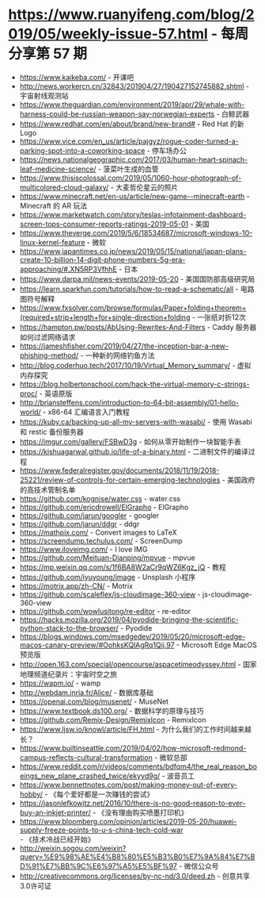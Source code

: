 # https://www.ruanyifeng.com/blog/2019/05/weekly-issue-57.html - 每周分享第 57 期

- https://www.kaikeba.com/ - 开课吧
- http://news.workercn.cn/32843/201904/27/190427152745882.shtml - 宇宙射线观测站
- https://www.theguardian.com/environment/2019/apr/29/whale-with-harness-could-be-russian-weapon-say-norwegian-experts - 白鲸武器
- https://www.redhat.com/en/about/brand/new-brand# - Red Hat 的新 Logo
- https://www.vice.com/en_us/article/pajgyz/rogue-coder-turned-a-parking-spot-into-a-coworking-space - 停车场办公
- https://news.nationalgeographic.com/2017/03/human-heart-spinach-leaf-medicine-science/ - 菠菜叶生成的血管
- https://www.thisiscolossal.com/2019/05/1060-hour-photograph-of-multicolored-cloud-galaxy/ - 大麦哲伦星云的照片
- https://www.minecraft.net/en-us/article/new-game--minecraft-earth - Minecraft 的 AR 玩法
- https://www.marketwatch.com/story/teslas-infotainment-dashboard-screen-tops-consumer-reports-ratings-2019-05-01 - 美国
- https://www.theverge.com/2019/5/6/18534687/microsoft-windows-10-linux-kernel-feature - 微软
- https://www.japantimes.co.jp/news/2019/05/15/national/japan-plans-create-10-billion-14-digit-phone-numbers-5g-era-approaching/#.XN5RP3VfhhE - 日本
- https://www.darpa.mil/news-events/2019-05-20 - 美国国防部高级研究局
- https://learn.sparkfun.com/tutorials/how-to-read-a-schematic/all - 电路图符号解释
- https://www.fxsolver.com/browse/formulas/Paper+folding+theorem+(required+strip+length+for+single-direction+folding - 一张纸对折12次
- https://hampton.pw/posts/AbUsing-Rewrites-And-Filters - Caddy 服务器如何过滤网络请求
- https://jameshfisher.com/2019/04/27/the-inception-bar-a-new-phishing-method/ - 一种新的网络钓鱼方法
- http://blog.coderhuo.tech/2017/10/19/Virtual_Memory_summary/ - 虚拟内存探究
- https://blog.holbertonschool.com/hack-the-virtual-memory-c-strings-proc/ - 英语原版
- http://briansteffens.com/introduction-to-64-bit-assembly/01-hello-world/ - x86-64 汇编语言入门教程
- https://kuby.ca/backing-up-all-my-servers-with-wasabi/ - 使用 Wasabi 和 restic 备份服务器
- https://imgur.com/gallery/FSBwD3g - 如何从零开始制作一块智能手表
- https://kishuagarwal.github.io/life-of-a-binary.html - 二进制文件的编译过程
- https://www.federalregister.gov/documents/2018/11/19/2018-25221/review-of-controls-for-certain-emerging-technologies - 美国政府的高技术管制名单
- https://github.com/kognise/water.css - water.css
- https://github.com/ericdrowell/ElGrapho - ElGrapho
- https://github.com/jarun/googler - googler
- https://github.com/jarun/ddgr - ddgr
- https://mathpix.com/ - Convert images to LaTeX
- https://screendump.techulus.com/ - ScreenDump
- https://www.iloveimg.com/ - I love IMG
- https://github.com/Meituan-Dianping/mpvue - mpvue
- https://mp.weixin.qq.com/s/1f6BA8W2aCr9qWZ6Kgz_jQ - 教程
- https://github.com/iyuyoung/image - Unsplash 小程序
- https://motrix.app/zh-CN/ - Motrix
- https://github.com/scaleflex/js-cloudimage-360-view - js-cloudimage-360-view
- https://github.com/wowlusitong/re-editor - re-editor
- https://hacks.mozilla.org/2019/04/pyodide-bringing-the-scientific-python-stack-to-the-browser/ - Pyodide
- https://blogs.windows.com/msedgedev/2019/05/20/microsoft-edge-macos-canary-preview/#OohksKQlAgRq1Qij.97 - Microsoft Edge MacOS 预览版
- http://open.163.com/special/opencourse/aspacetimeodyssey.html - 国家地理频道纪录片：宇宙时空之旅
- https://wapm.io/ - wamp
- http://webdam.inria.fr/Alice/ - 数据库基础
- https://openai.com/blog/musenet/ - MuseNet
- https://www.textbook.ds100.org/ - 数据科学的原理与技巧
- https://github.com/Remix-Design/RemixIcon - RemixIcon
- https://www.ljsw.io/knowl/article/FH.html - 为什么我们的工作时间越来越长？
- https://www.builtinseattle.com/2019/04/02/how-microsoft-redmond-campus-reflects-cultural-transformation - 微软总部
- https://www.reddit.com/r/videos/comments/bdfqm4/the_real_reason_boeings_new_plane_crashed_twice/ekyyd9g/ - 波音员工
- https://www.bennettnotes.com/post/making-money-out-of-every-hobby/ - 《每个爱好都是一次赚钱的尝试》
- https://jasonlefkowitz.net/2016/10/there-is-no-good-reason-to-ever-buy-an-inkjet-printer/ - 《没有理由购买喷墨打印机》
- https://www.bloomberg.com/opinion/articles/2019-05-20/huawei-supply-freeze-points-to-u-s-china-tech-cold-war - 《技术冷战已经开始》
- http://weixin.sogou.com/weixin?query=%E9%98%AE%E4%B8%80%E5%B3%B0%E7%9A%84%E7%BD%91%E7%BB%9C%E6%97%A5%E5%BF%97 - 微信公众号
- http://creativecommons.org/licenses/by-nc-nd/3.0/deed.zh - 创意共享3.0许可证